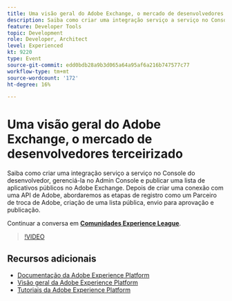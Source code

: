 ```yaml
---
title: Uma visão geral do Adobe Exchange, o mercado de desenvolvedores terceirizado
description: Saiba como criar uma integração serviço a serviço no Console do desenvolvedor, gerenciá-la no Admin Console e publicar uma lista de aplicativos públicos no Adobe Exchange. Depois de criar uma conexão com uma API de Adobe, abordaremos as etapas de registro como um Parceiro de troca de Adobe, criação de uma lista pública, envio para aprovação e publicação.
feature: Developer Tools
topic: Development
role: Developer, Architect
level: Experienced
kt: 9220
type: Event
source-git-commit: edd0bdb28a9b3d065a64a95af6a216b747577c77
workflow-type: tm+mt
source-wordcount: '172'
ht-degree: 16%

---
```


# Uma visão geral do Adobe Exchange, o mercado de desenvolvedores terceirizado

Saiba como criar uma integração serviço a serviço no Console do desenvolvedor, gerenciá-la no Admin Console e publicar uma lista de aplicativos públicos no Adobe Exchange. Depois de criar uma conexão com uma API de Adobe, abordaremos as etapas de registro como um Parceiro de troca de Adobe, criação de uma lista pública, envio para aprovação e publicação.

Continuar a conversa em **[Comunidades Experience League](https://adobe.ly/3ooiltm)**.

>[!VIDEO](https://video.tv.adobe.com/v/337841/?quality=12&learn=on&hidetitle=true)

## Recursos adicionais

- [Documentação da Adobe Experience Platform](https://experienceleague.adobe.com/docs/experience-platform.html)
- [Visão geral da Adobe Experience Platform](https://experienceleague.adobe.com/docs/experience-platform/landing/home.html?lang=pt-BR)
- [Tutoriais da Adobe Experience Platform](https://experienceleague.adobe.com/docs/platform-learn/tutorials/overview.html?lang=pt-BR)
